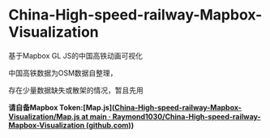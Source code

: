 # China-High-speed-railway-Mapbox-Visualization

基于Mapbox GL JS的中国高铁动画可视化

中国高铁数据为OSM数据自整理，

存在少量数据缺失或散架的情况，暂且先用

**请自备Mapbox Token:[Map.js]([China-High-speed-railway-Mapbox-Visualization/Map.js at main · Raymond1030/China-High-speed-railway-Mapbox-Visualization (github.com)](https://github.com/Raymond1030/China-High-speed-railway-Mapbox-Visualization/blob/main/src/script/Map.js))**

